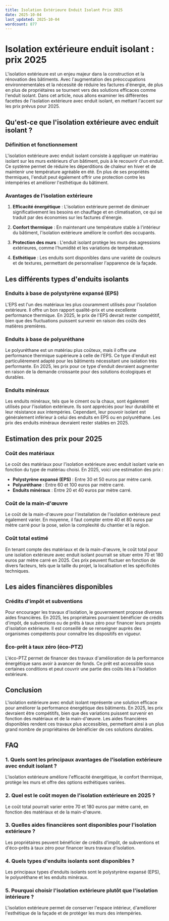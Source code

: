 ```yaml
---
title: Isolation Extérieure Enduit Isolant Prix 2025
date: 2025-10-04
last_updated: 2025-10-04
wordcount: 877
---
```


# Isolation extérieure enduit isolant : prix 2025

L'isolation extérieure est un enjeu majeur dans la construction et la rénovation des bâtiments. Avec l'augmentation des préoccupations environnementales et la nécessité de réduire les factures d'énergie, de plus en plus de propriétaires se tournent vers des solutions efficaces comme l'enduit isolant. Dans cet article, nous allons examiner les différentes facettes de l'isolation extérieure avec enduit isolant, en mettant l'accent sur les prix prévus pour 2025.

## Qu'est-ce que l'isolation extérieure avec enduit isolant ?

### Définition et fonctionnement

L'isolation extérieure avec enduit isolant consiste à appliquer un matériau isolant sur les murs extérieurs d'un bâtiment, puis à le recouvrir d'un enduit. Ce système permet de réduire les déperditions de chaleur en hiver et de maintenir une température agréable en été. En plus de ses propriétés thermiques, l'enduit peut également offrir une protection contre les intempéries et améliorer l'esthétique du bâtiment.

### Avantages de l'isolation extérieure

1. **Efficacité énergétique** : L'isolation extérieure permet de diminuer significativement les besoins en chauffage et en climatisation, ce qui se traduit par des économies sur les factures d'énergie.
   
2. **Confort thermique** : En maintenant une température stable à l'intérieur du bâtiment, l'isolation extérieure améliore le confort des occupants.

3. **Protection des murs** : L'enduit isolant protège les murs des agressions extérieures, comme l'humidité et les variations de température.

4. **Esthétique** : Les enduits sont disponibles dans une variété de couleurs et de textures, permettant de personnaliser l'apparence de la façade.

## Les différents types d'enduits isolants

### Enduits à base de polystyrène expansé (EPS)

L'EPS est l'un des matériaux les plus couramment utilisés pour l'isolation extérieure. Il offre un bon rapport qualité-prix et une excellente performance thermique. En 2025, le prix de l'EPS devrait rester compétitif, bien que des fluctuations puissent survenir en raison des coûts des matières premières.

### Enduits à base de polyuréthane

Le polyuréthane est un matériau plus coûteux, mais il offre une performance thermique supérieure à celle de l'EPS. Ce type d'enduit est particulièrement adapté pour les bâtiments nécessitant une isolation très performante. En 2025, les prix pour ce type d'enduit devraient augmenter en raison de la demande croissante pour des solutions écologiques et durables.

### Enduits minéraux

Les enduits minéraux, tels que le ciment ou la chaux, sont également utilisés pour l'isolation extérieure. Ils sont appréciés pour leur durabilité et leur résistance aux intempéries. Cependant, leur pouvoir isolant est généralement inférieur à celui des enduits en EPS ou en polyuréthane. Les prix des enduits minéraux devraient rester stables en 2025.

## Estimation des prix pour 2025

### Coût des matériaux

Le coût des matériaux pour l'isolation extérieure avec enduit isolant varie en fonction du type de matériau choisi. En 2025, voici une estimation des prix :

- **Polystyrène expansé (EPS)** : Entre 30 et 50 euros par mètre carré.
- **Polyuréthane** : Entre 60 et 100 euros par mètre carré.
- **Enduits minéraux** : Entre 20 et 40 euros par mètre carré.

### Coût de la main-d'œuvre

Le coût de la main-d'œuvre pour l'installation de l'isolation extérieure peut également varier. En moyenne, il faut compter entre 40 et 80 euros par mètre carré pour la pose, selon la complexité du chantier et la région.

### Coût total estimé

En tenant compte des matériaux et de la main-d'œuvre, le coût total pour une isolation extérieure avec enduit isolant pourrait se situer entre 70 et 180 euros par mètre carré en 2025. Ces prix peuvent fluctuer en fonction de divers facteurs, tels que la taille du projet, la localisation et les spécificités techniques.

## Les aides financières disponibles

### Crédits d'impôt et subventions

Pour encourager les travaux d'isolation, le gouvernement propose diverses aides financières. En 2025, les propriétaires pourraient bénéficier de crédits d'impôt, de subventions ou de prêts à taux zéro pour financer leurs projets d'isolation extérieure. Il est conseillé de se renseigner auprès des organismes compétents pour connaître les dispositifs en vigueur.

### Éco-prêt à taux zéro (éco-PTZ)

L'éco-PTZ permet de financer des travaux d'amélioration de la performance énergétique sans avoir à avancer de fonds. Ce prêt est accessible sous certaines conditions et peut couvrir une partie des coûts liés à l'isolation extérieure.

## Conclusion

L'isolation extérieure avec enduit isolant représente une solution efficace pour améliorer la performance énergétique des bâtiments. En 2025, les prix devraient être compétitifs, bien que des variations puissent survenir en fonction des matériaux et de la main-d'œuvre. Les aides financières disponibles rendent ces travaux plus accessibles, permettant ainsi à un plus grand nombre de propriétaires de bénéficier de ces solutions durables.

## FAQ

### 1. Quels sont les principaux avantages de l'isolation extérieure avec enduit isolant ?

L'isolation extérieure améliore l'efficacité énergétique, le confort thermique, protège les murs et offre des options esthétiques variées.

### 2. Quel est le coût moyen de l'isolation extérieure en 2025 ?

Le coût total pourrait varier entre 70 et 180 euros par mètre carré, en fonction des matériaux et de la main-d'œuvre.

### 3. Quelles aides financières sont disponibles pour l'isolation extérieure ?

Les propriétaires peuvent bénéficier de crédits d'impôt, de subventions et d'éco-prêts à taux zéro pour financer leurs travaux d'isolation.

### 4. Quels types d'enduits isolants sont disponibles ?

Les principaux types d'enduits isolants sont le polystyrène expansé (EPS), le polyuréthane et les enduits minéraux.

### 5. Pourquoi choisir l'isolation extérieure plutôt que l'isolation intérieure ?

L'isolation extérieure permet de conserver l'espace intérieur, d'améliorer l'esthétique de la façade et de protéger les murs des intempéries.